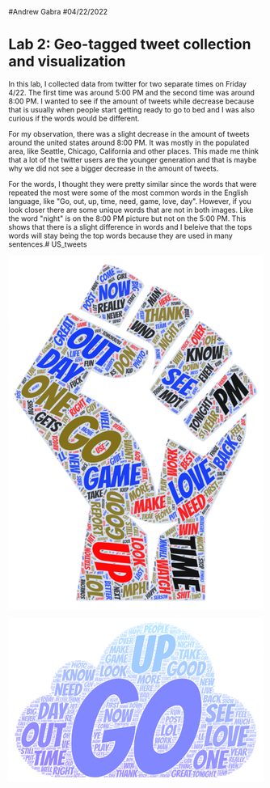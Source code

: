 #Andrew Gabra
#04/22/2022
# Lab 2: Geo-tagged tweet collection and visualization

In this lab, I collected data from twitter for two separate times on Friday 4/22.
The first time was around 5:00 PM and the second time was around 8:00 PM. I wanted to 
see if the amount of tweets while decrease because that is usually when people start getting 
ready to go to bed and I was also curious if the words would be different.

For my observation, there was a slight decrease in the amount of tweets around the united states around 
8:00 PM. It was mostly in the populated area, like Seattle, Chicago, California and other places. This made 
me think that a lot of the twitter users are the younger generation and that is maybe why we did not see a 
bigger decrease in the amount of tweets.

For the words, I thought they were pretty similar since the words that were repeated the most were some of the 
most common words in the English language, like "Go, out, up, time, need, game, love, day". However, if you look 
closer there are some unique words that are not in both images. Like the word "night" is on the 8:00 PM picture but 
not on the 5:00 PM. This shows that there is a slight difference in words and I beleive that the tops words will stay 
being the top words because they are used in many sentences.# US_tweets

![ScreenShot](/img/screenshot_of_word_cloud1.png)

![ScreenShot](/img/screenshot_of_word_cloud2.png)